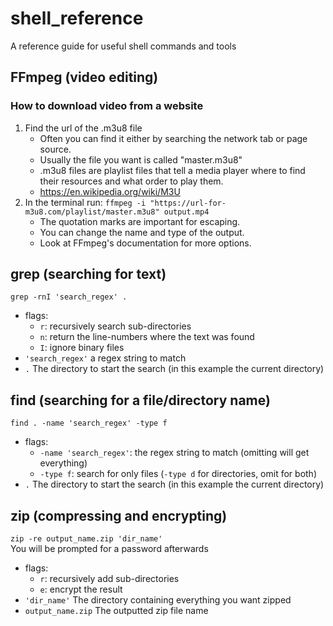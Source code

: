 # shell_reference
A reference guide for useful shell commands and tools

## FFmpeg (video editing)
### How to download video from a website
1. Find the url of the .m3u8 file
   - Often you can find it either by searching the network tab or page source.
   - Usually the file you want is called "master.m3u8"
   - .m3u8 files are playlist files that tell a media player where to find their resources and what order to play them.
   - <https://en.wikipedia.org/wiki/M3U>
2. In the terminal run: `ffmpeg -i "https://url-for-m3u8.com/playlist/master.m3u8" output.mp4`
   - The quotation marks are important for escaping.
   - You can change the name and type of the output.
   - Look at FFmpeg's documentation for more options.

## grep (searching for text)
`grep -rnI 'search_regex' .`
- flags:
   - `r`: recursively search sub-directories
   - `n`: return the line-numbers where the text was found
   - `I`: ignore binary files
- `'search_regex'` a regex string to match
- `.` The directory to start the search (in this example the current directory)

## find (searching for a file/directory name)
`find . -name 'search_regex' -type f`
- flags:
   - `-name 'search_regex'`: the regex string to match (omitting will get everything)
   - `-type f`: search for only files (`-type d` for directories, omit for both)
- `.` The directory to start the search (in this example the current directory)

## zip (compressing and encrypting)
`zip -re output_name.zip 'dir_name'`  
You will be prompted for a password afterwards  
- flags:
   - `r`: recursively add sub-directories
   - `e`: encrypt the result
- `'dir_name'` The directory containing everything you want zipped
- `output_name.zip` The outputted zip file name
